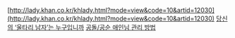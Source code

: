 [http://lady.khan.co.kr/khlady.html?mode=view&code=10&artid=12030](http://lady.khan.co.kr/khlady.html?mode=view&code=10&artid=12030)
[당신의 ‘울타리 남자’는 누구입니까](http://news.naver.com/main/hotissue/read.nhn?mid=hot&amp;sid1=103&amp;sid2=245&amp;cid=3117&amp;iid=41952&amp;oid=144&amp;aid=0000072300 "http://news.naver.com/main/hotissue/read.nhn?mid=hot&amp;sid1=103&amp;sid2=245&amp;cid=3117&amp;iid=41952&amp;oid=144&amp;aid=0000072300")
[공돌/공순 애인님 관리 방법](http://theonion.egloos.com/4537590 "http://theonion.egloos.com/4537590")

